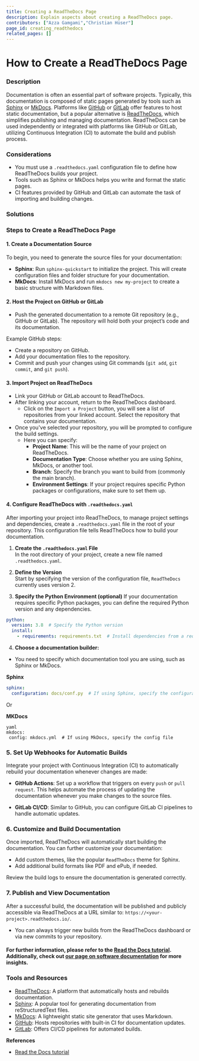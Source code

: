 ```yaml
---
title: Creating a ReadTheDocs Page
description: Explain aspects about creating a ReadTheDocs page.
contributors: ["Azza Gamgami","Christian Hüser"]
page_id: creating_readthedocs
related_pages: []
---
```


# How to Create a ReadTheDocs Page

### Description

Documentation is often an essential part of software projects. Typically, this documentation is composed of static pages generated by tools such as [Sphinx](https://www.sphinx-doc.org) or [MkDocs](https://www.mkdocs.org). Platforms like [GitHub](https://github.com) or [GitLab](https://about.gitlab.com) offer features to host static documentation, but a popular alternative is [ReadTheDocs](https://readthedocs.org), which simplifies publishing and managing documentation. ReadTheDocs can be used independently or integrated with platforms like GitHub or GitLab, utilizing Continuous Integration (CI) to automate the build and publish process.

### Considerations

* You must use a `.readthedocs.yaml` configuration file to define how ReadTheDocs builds your project.
* Tools such as Sphinx or MkDocs helps you write and format the static pages.
* CI features provided by GitHub and GitLab can automate the task of importing and building changes.




### Solutions
### Steps to Create a ReadTheDocs Page

#### 1. Create a Documentation Source

To begin, you need to generate the source files for your documentation:

* **Sphinx**: Run `sphinx-quickstart` to initialize the project. This will create configuration files and folder structure for your documentation.
* **MkDocs**: Install MkDocs and run `mkdocs new my-project` to create a basic structure with Markdown files.

#### 2. Host the Project on GitHub or GitLab

* Push the generated documentation to a remote Git repository (e.g., GitHub or GitLab). The repository will hold both your project’s code and its documentation.

Example GitHub steps:

* Create a repository on GitHub.
* Add your documentation files to the repository.
* Commit and push your changes using Git commands (`git add`, `git commit`, and `git push`).

#### 3. Import Project on ReadTheDocs

* Link your GitHub or GitLab account to ReadTheDocs.
* After linking your account, return to the ReadTheDocs dashboard.
   * Click on the `Import a Project` button, you will see a list of repositories from your linked account. Select the repository that contains your documentation.
* Once you've selected your repository, you will be prompted to configure the build settings.
   * Here you can specify:
     - **Project Name**: This will be the name of your project on ReadTheDocs.
     - **Documentation Type**: Choose whether you are using Sphinx, MkDocs, or another tool.
     - **Branch**: Specify the branch you want to build from (commonly the main branch).
     - **Environment Settings**: If your project requires specific Python packages or configurations, make sure to set them up.

#### 4. Configure ReadTheDocs with `.readthedocs.yaml`

After importing your project into ReadTheDocs, to manage project settings and dependencies, create a `.readthedocs.yaml` file in the root of your repository. This configuration file tells ReadTheDocs how to build your documentation. 

1. **Create the `.readthedocs.yaml` File**  
   In the root directory of your project, create a new file named `.readthedocs.yaml`.

2. **Define the Version**  
   Start by specifying the version of the configuration file, `ReadTheDocs` currently uses version 2.  

3. **Specify the Python Environment (optional)**
If your documentation requires specific Python packages, you can define the required Python version and any dependencies. 
```yaml
python:
  version: 3.8  # Specify the Python version
  install:
    - requirements: requirements.txt  # Install dependencies from a requirements file

 ```

 4. **Choose a documentation builder:**
 * You need to specify which documentation tool you are using, such as Sphinx or MkDocs.

**Sphinx**
```yaml
sphinx:
  configuration: docs/conf.py  # If using Sphinx, specify the configuration file path
  ```
  Or 

  **MKDocs**
 ```
 yaml
 mkdocs:
  config: mkdocs.yml  # If using MkDocs, specify the config file
 ```


### 5. Set Up Webhooks for Automatic Builds


Integrate your project with Continuous Integration (CI) to automatically rebuild your documentation whenever changes are made:

* **GitHub Actions**: Set up a workflow that triggers on every `push` or `pull request`. This helps automate the process of updating the documentation whenever you make changes to the source files.
  
* **GitLab CI/CD**: Similar to GitHub, you can configure GitLab CI pipelines to handle automatic updates.

### 6. Customize and Build Documentation

Once imported, ReadTheDocs will automatically start building the documentation. You can further customize your documentation:

* Add custom themes, like the popular `ReadTheDocs` theme for Sphinx.
* Add additional build formats like PDF and ePub, if needed.

Review the build logs to ensure the documentation is generated correctly.

### 7. Publish and View Documentation

After a successful build, the documentation will be published and publicly accessible via ReadTheDocs at a URL similar to: `https://<your-project>.readthedocs.io/`.

* You can always trigger new builds from the ReadTheDocs dashboard or via new commits to your repository.



#### For further information, please refer to the [Read the Docs tutorial](https://docs.readthedocs.io/en/stable/tutorial/index.html). Additionally, check out [our page on software documentation](Software_documentation.md) for more insights.
### Tools and Resources

* [ReadTheDocs](https://readthedocs.org): A platform that automatically hosts and rebuilds documentation.
* [Sphinx](https://www.sphinx-doc.org): A popular tool for generating documentation from reStructuredText files.
* [MkDocs](https://www.mkdocs.org): A lightweight static site generator that uses Markdown.
* [GitHub](https://github.com): Hosts repositories with built-in CI for documentation updates.
* [GitLab](https://about.gitlab.com): Offers CI/CD pipelines for automated builds.

**References**  

* [Read the Docs tutorial](https://docs.readthedocs.io/en/stable/tutorial/index.html)
